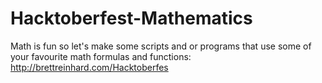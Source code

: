 # Hacktoberfest-Mathematics
Math is fun so let's make some scripts and or programs that use some of your favourite math formulas and functions: http://brettreinhard.com/Hacktoberfes
